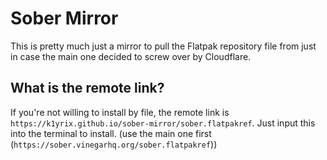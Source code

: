 # Sober Mirror 
This is pretty much just a mirror to pull the Flatpak repository file from just in case the main one decided to screw over by Cloudflare.

## What is the remote link?
If you're not willing to install by file, the remote link is `https://k1yrix.github.io/sober-mirror/sober.flatpakref`. Just input this into the terminal to install. (use the main one first (`https://sober.vinegarhq.org/sober.flatpakref`))
